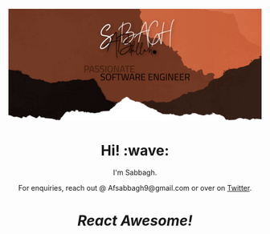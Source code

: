 [![Social banner for jh3y](https://github.com/Sabbaghh/Sabbaghh/blob/main/Screenshot%202021-11-08_14-15-36-823.png?raw=true)](http://sabbaghh.com)
<h1 align='center'> Hi! :wave:</h1>
<p align='center'>
I'm Sabbagh.
</p>
<p align='center'>For enquiries, reach out @ Afsabbagh9@gmail.com or over on <a href="https://twitter.com/Sabbaghh_">Twitter</a>.</p>

<h1 align='center'><i>React Awesome!</i></h1>

